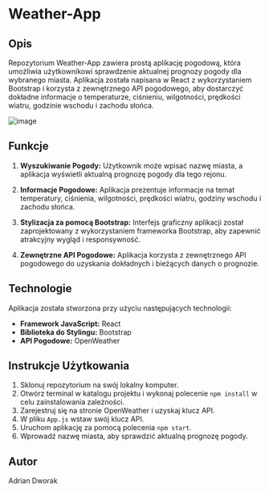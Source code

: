 # Weather-App

## Opis

Repozytorium Weather-App zawiera prostą aplikację pogodową, która umożliwia użytkownikowi sprawdzenie aktualnej prognozy pogody dla wybranego miasta. Aplikacja została napisana w React z wykorzystaniem Bootstrap i korzysta z zewnętrznego API pogodowego, aby dostarczyć dokładne informacje o temperaturze, ciśnieniu, wilgotności, prędkości wiatru, godzinie wschodu i zachodu słońca.

![image](https://github.com/Dworianek/weather-app/assets/45004601/67027b70-a807-41dc-b106-179877721f99)


## Funkcje

1. **Wyszukiwanie Pogody:** Użytkownik może wpisać nazwę miasta, a aplikacja wyświetli aktualną prognozę pogody dla tego rejonu.

2. **Informacje Pogodowe:** Aplikacja prezentuje informacje na temat temperatury, ciśnienia, wilgotności, prędkości wiatru, godziny wschodu i zachodu słońca.

3. **Stylizacja za pomocą Bootstrap:** Interfejs graficzny aplikacji został zaprojektowany z wykorzystaniem frameworka Bootstrap, aby zapewnić atrakcyjny wygląd i responsywność.

4. **Zewnętrzne API Pogodowe:** Aplikacja korzysta z zewnętrznego API pogodowego do uzyskania dokładnych i bieżących danych o prognozie.

## Technologie

Aplikacja została stworzona przy użyciu następujących technologii:

- **Framework JavaScript:** React
- **Biblioteka do Stylingu:** Bootstrap
- **API Pogodowe:** OpenWeather

## Instrukcje Użytkowania

1. Sklonuj repozytorium na swój lokalny komputer.
2. Otwórz terminal w katalogu projektu i wykonaj polecenie `npm install` w celu zainstalowania zależności.
3. Zarejestruj się na stronie OpenWeather i uzyskaj klucz API.
4. W pliku `App.js` wstaw swój klucz API.
5. Uruchom aplikację za pomocą polecenia `npm start`.
6. Wprowadź nazwę miasta, aby sprawdzić aktualną prognozę pogody.

## Autor
Adrian Dworak
